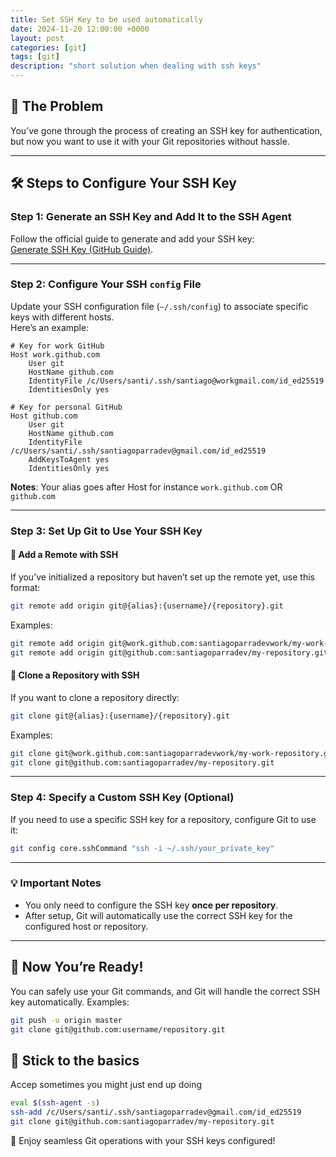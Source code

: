 ```yaml
---
title: Set SSH Key to be used automatically
date: 2024-11-20 12:00:00 +0000
layout: post
categories: [git]
tags: [git]
description: "short solution when dealing with ssh keys"
---
```


## 🚩 **The Problem**

You’ve gone through the process of creating an SSH key for authentication, but now you want to use it with your Git repositories without hassle.

---

## 🛠️ **Steps to Configure Your SSH Key**

### Step 1: Generate an SSH Key and Add It to the SSH Agent  
Follow the official guide to generate and add your SSH key:  
[Generate SSH Key (GitHub Guide)](https://docs.github.com/en/authentication/connecting-to-github-with-ssh).

---

### Step 2: Configure Your SSH `config` File  

Update your SSH configuration file (`~/.ssh/config`) to associate specific keys with different hosts.  
Here’s an example:

```plaintext
# Key for work GitHub
Host work.github.com
    User git
    HostName github.com
    IdentityFile /c/Users/santi/.ssh/santiago@workgmail.com/id_ed25519
    IdentitiesOnly yes

# Key for personal GitHub
Host github.com
    User git
    HostName github.com
    IdentityFile /c/Users/santi/.ssh/santiagoparradev@gmail.com/id_ed25519
    AddKeysToAgent yes
    IdentitiesOnly yes
```
**Notes**: Your alias goes after Host for instance `work.github.com` OR `github.com`

---

### Step 3: Set Up Git to Use Your SSH Key  

#### 🎯 **Add a Remote with SSH**  
If you’ve initialized a repository but haven’t set up the remote yet, use this format:  
```bash
git remote add origin git@{alias}:{username}/{repository}.git
```

Examples:  
```bash
git remote add origin git@work.github.com:santiagoparradevwork/my-work-repository.git
git remote add origin git@github.com:santiagoparradev/my-repository.git
```

#### 🎯 **Clone a Repository with SSH**  
If you want to clone a repository directly:  
```bash
git clone git@{alias}:{username}/{repository}.git
```

Examples:  
```bash
git clone git@work.github.com:santiagoparradevwork/my-work-repository.git
git clone git@github.com:santiagoparradev/my-repository.git
```

---

### Step 4: Specify a Custom SSH Key (Optional)

If you need to use a specific SSH key for a repository, configure Git to use it:  
```bash
git config core.sshCommand "ssh -i ~/.ssh/your_private_key"
```

---

### 💡 **Important Notes**

- You only need to configure the SSH key **once per repository**.  
- After setup, Git will automatically use the correct SSH key for the configured host or repository.

---

## 🚀 **Now You’re Ready!**  
You can safely use your Git commands, and Git will handle the correct SSH key automatically. Examples:  
```bash
git push -u origin master
git clone git@github.com:username/repository.git
```


## 🚀 **Stick to the basics**  
Accep sometimes you might just end up doing 
```bash
eval $(ssh-agent -s)
ssh-add /c/Users/santi/.ssh/santiagoparradev@gmail.com/id_ed25519
git clone git@github.com:santiagoparradev/my-repository.git
```

🎉 Enjoy seamless Git operations with your SSH keys configured!
